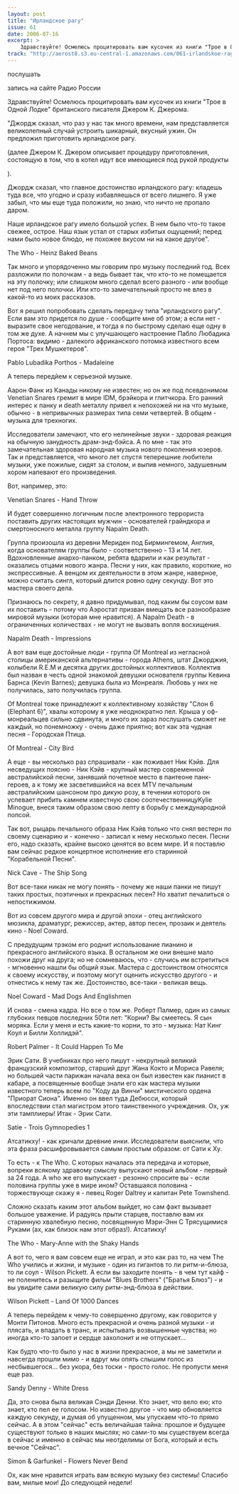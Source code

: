 ```yaml
---
layout: post
title: "Ирландское рагу"
issue: 61
date: 2006-07-16
excerpt: >
    Здравствуйте! Осмелюсь процитировать вам кусочек из книги "Трое в Одной Лодке" британского писателя Джером К. Джерома.
track: "http://aerost8.s3.eu-central-1.amazonaws.com/061-irlandskoe-ragu.mp3"
---
```


послушать

запись на сайте Радио России

Здравствуйте! Осмелюсь процитировать вам кусочек из книги "Трое в Одной Лодке" британского писателя Джером К. Джерома.

"Джордж сказал, что раз у нас так много времени, нам представляется великолепный случай устроить шикарный, вкусный ужин. Он предложил приготовить ирландское рагу.

(далее Джером К. Джером описывает процедуру приготовления, состоящую в том, что в котел идут все имеющиеся под рукой продукты

).

Джордж сказал, что главное достоинство ирландского рагу: кладешь туда все, что угодно и сразу избавляешься от всего лишнего. Я уже забыл, что мы еще туда положили, но знаю, что ничто не пропало даром.

Наше ирландское рагу имело большой успех. В нем было что-то такое свежее, острое. Наш язык устал от старых избитых ощущений; перед нами было новое блюдо, не похожее вкусом ни на какое другое".

The Who - Heinz Baked Beans

Так много и упорядоченно мы говорим про музыку последний год. Всех разложили по полочкам - а ведь бывает так, что кто-то не помещается на эту полочку; или слишком много сделал всего разного - или вообще нет под него полочки. Или кто-то замечательный просто не влез в какой-то из моих рассказов.

Вот я решил попробовать сделать передачу типа "ирландского рагу". Если вам это придется по душе - сообщите мне об этом; а если нет - выразите свое негодование, и тогда я по быстрому сделаю еще одну в том же духе. А начнем мы с улучшающего настроение Пабло Любадика Портоса: видимо - далекого африканского потомка известного всем героя "Трех Мушкетеров".

Pablo Lubadika Porthos - Madaleine

А теперь передйем к серьезной музыке.

Аарон Фанк из Канады никому не известен; но он же под псевдонимом Venetian Snares гремит в мире IDM, брэйкора и глитчкора. Его ранний интерес к панку и death металлу привел к непохожей ни на что музыке, обычно - в непривычных размерах типа семи четвертей. В общем - музыка для трехногих.

Исследователи замечают, что его нелинейные звуки - здоровая реакция на обычную занудность драм-энд-бэйса. А по мне - так это замечательная здоровая народная музыка нового поколения юзеров. Так и представляется, что много лет спустя теперешние любители музыки, уже пожилые, сидят за столом, и выпив немного, задушевным хором напевают его произведения.

Вот, например, это:

Venetian Snares - Hand Throw

И будет совершенно логичным после электронного террориста поставить других настоящих мужчин - основателей грайндкора и смертоносного металла группу Napalm Death.

Группа произошла из деревни Мериден под Бирмингемом, Англия, когда основателям группы было - соответственно - 13 и 14 лет. Вдохновленные анархо-панком, ребята вдарили и как результат - оказались отцами нового жанра. Песни у них, как правило, короткие, но экспрессивные. А венцом их деятельности в этом жанре, наверное, можно считать сингл, который длится ровно одну секунду. Вот это мастера своего дела.

Признаюсь по секрету, я давно придумывал, под каким бы соусом вам их поставить - потому что Аэростат призван вмещать все разнообразие мировой музыки (которая мне нравится). А Napalm Death - в ограниченных количествах - не могут не вызвать вопля восхищения.

Napalm Death - Impressions

А вот вам еще достойные люди - группа Of Montreal из негласной столицы американской альтернативы - города Athens, штат Джорджия, колыбели R.E.M и десятка других достойных коллективов. Коллектив был назван в честь одной знакомой девушки основателя группы Кевина Барнса (Kevin Barnes); девушка была из Монреаля. Любовь у них не получилась, зато получилась группа.

Of Montreal тоже принадлежит к коллективному хозяйству "Слон 6 (Elephant 6)", хвалы которому я уже неоднократно пел. Крыша у оф-монреальцев сильно сдвинута, и много их зараз послушать сможет не каждый, но понемножку - очень даже приятно; вот как эта чудная песня - Городская Птица.

Of Montreal - City Bird

А еще - вы несколько раз спрашивали - как поживает Ник Кэйв. Для несведущих поясню - Ник Кэйв - крупный мастер современной австралийской песни, занявший почетное место в пантеоне панк-героев, а к тому же засветившийся на всех MTV печальным австралийским шансоном про дикую розу, в течении которого он успевает прибить камнем известную свою соотечественницуKylie Minogue, внеся таким образом свою лепту в борьбу с международной попсой.

Так вот, рыцарь печального образа Ник Кэйв только что снял вестерн по своему сценарию и - конечно - записал к нему несколько песен. Песни его, надо сказать, крайне высоко ценятся во всем мире. И я поставлю вам сейчас редкое концертное исполнение его старинной "Корабельной Песни".

Nick Cave - The Ship Song

Вот все-таки никак не могу понять - почему же наши панки не пишут таких простых, поэтичных и прекрасных песен? Но хватит печалиться о непостижимом.

Вот из совсем другого мира и другой эпохи - отец английского мюзикла, драматург, режиссер, актер, автор песен, прозаик и деятель кино - Noel Coward.

С предудущим трэком его роднит использование пианино и прекрасного английского языка. В остальном же они внешне мало похожи друг на друга; но не сомневаюсь, что - случись им встретиться - мгновенно нашли бы общий язык. Мастера с достоинством относятся к своему искусству, и поэтому могут оценить искусство другого - и отнестись к нему так же. Достоинство, все-таки - великая вещь.

Noel Coward - Mad Dogs And Englishmen

И снова - смена кадра. Но все о том же. Роберт Палмер, один из самых глубоких певцов последних 50ти лет: "Корни? Вы смеетесь. Я сын моряка. Если у меня и есть какие-то корни, то это - музыка: Нат Кинг Коул и Билли Холлидэй".

Robert Palmer - It Could Happen To Me

Эрик Сати. В учебниках про него пишут - некрупный великий французский композитор, старший друг Жана Кокто и Мориса Равеля; но большей части парижан начала века он был известен как пианист в кабаре, а посвященные вообще знали его как мастера музыки известного теперь всем по "Коду да Винчи" мистического ордена "Приорат Сиона". Именно он ввел туда Дебюсси, который впоследствии стал магистром этого таинственного учреждения. Ох, уж эти тамплиеры! Итак - Эрик Сати.

Satie - Trois Gymnopedies 1

Атсатикху! - как кричали древние инки. Исследователи выяснили, что эта фраза расшифровывается самым простым образом: от Сати к Ху.

То есть - к The Who. С которых началась эта передача и которые, вопреки всякому здравому смыслу выпускают новый альбом - первый за 24 года. А who же его выпускает - резонно спросите вы - если половина группы уже в мире ином? Оставшаяся половина - торжествующе скажу я - певец Roger Daltrey и капитан Pete Townshend.

Сложно сказать каким этот альбом выйдет, но сам факт вызывает большое уважение. И радуясь прыти старцев, поставлю вам их старинную хвалебную песню, посвященную Мэри-Энн С Трясущимися Руками (ах, как близок нам этот образ!). Атсатикху!

The Who - Mary-Anne with the Shaky Hands

А вот то, чего я вам совсем еще не играл, и это как раз то, на чем The Who учились и жизни, и музыке - один из гигантов то ли ритм-и-блюза, то ли соул - Wilson Pickett. А если вы заходите понять - в чем тут кайф - не поленитесь и разыщите фильм "Blues Brothers" ("Братья Блюз") - и вы увидите сами великую силу ритм-энд-блюза в действии.

Wilson Pickett - Land Of 1000 Dances

А теперь перейдем к чему-то совершенно другому, как говорится у Монти Питонов. Много есть прекрасной и очень разной музыки - и плясать, и впадать в транс, и испытывать возвышенные чувства; но иногда кто-то запоет и сердце захолонит и не отпускает...

Как будто что-то было у нас в жизни прекрасное, а мы не заметили и навсегда прошли мимо - и вдруг мы опять слышим голос из несбывшегося... без укора, без тоски - просто голос. Не пропусти меня еще раз.

Sandy Denny - White Dress

Да, это снова была великая Сэнди Денни. Кто знает, что вело ею; кто знает, кто пел ее голосом. Но известно другое - что мир обновляется каждую секунду, и думая об упущенном, мы упускаем что-то прямо сейчас. А в этом "сейчас" есть величайшая тайна: прошлое и будущее существуют только в наших мыслях; но сами-то мы существуем всегда в сейчас и именно в сейчас мы неотделимы от Бога, который и есть вечное "Сейчас".

Simon & Garfunkel - Flowers Never Bend

Ох, как мне нравится играть вам всякую музыку без системы! Спасибо вам, милые мои! До следующей недели!
